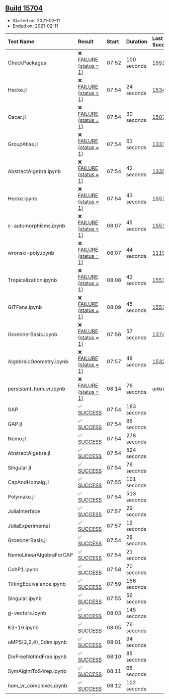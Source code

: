 ## [Build 15704](https://oscarci.mathematik.uni-kl.de/job/oscar/15704/)

* Started on: 2021-02-11
* Ended on: 2021-02-11

| Test Name    | Result | Start | Duration | Last Success | First Failure |
|:-------------|:-------|:------|:---------|:-------------|:--------------|
| CheckPackages | ❌ [FAILURE (status = 1)](https://oscarci.mathematik.uni-kl.de/job/oscar/15704/artifact/logs/build-15704/CheckPackages.log) | 07:52 | 100 seconds | [15514](https://oscarci.mathematik.uni-kl.de/job/oscar/15514/) | [15515](https://oscarci.mathematik.uni-kl.de/job/oscar/15515/) |
| Hecke.jl | ❌ [FAILURE (status = 1)](https://oscarci.mathematik.uni-kl.de/job/oscar/15704/artifact/logs/build-15704/Hecke.jl.log) | 07:54 | 24 seconds | [15344](https://oscarci.mathematik.uni-kl.de/job/oscar/15344/) | [15348](https://oscarci.mathematik.uni-kl.de/job/oscar/15348/) |
| Oscar.jl | ❌ [FAILURE (status = 1)](https://oscarci.mathematik.uni-kl.de/job/oscar/15704/artifact/logs/build-15704/Oscar.jl.log) | 07:54 | 30 seconds | [15079](https://oscarci.mathematik.uni-kl.de/job/oscar/15079/) | [15080](https://oscarci.mathematik.uni-kl.de/job/oscar/15080/) |
| GroupAtlas.jl | ❌ [FAILURE (status = 1)](https://oscarci.mathematik.uni-kl.de/job/oscar/15704/artifact/logs/build-15704/GroupAtlas.jl.log) | 07:54 | 61 seconds | [13311](https://oscarci.mathematik.uni-kl.de/job/oscar/13311/) | [13312](https://oscarci.mathematik.uni-kl.de/job/oscar/13312/) |
| AbstractAlgebra.ipynb | ❌ [FAILURE (status = 1)](https://oscarci.mathematik.uni-kl.de/job/oscar/15704/artifact/logs/build-15704/AbstractAlgebra.ipynb.log) | 07:54 | 42 seconds | [13355](https://oscarci.mathematik.uni-kl.de/job/oscar/13355/) | [13356](https://oscarci.mathematik.uni-kl.de/job/oscar/13356/) |
| Hecke.ipynb | ❌ [FAILURE (status = 1)](https://oscarci.mathematik.uni-kl.de/job/oscar/15704/artifact/logs/build-15704/Hecke.ipynb.log) | 07:54 | 43 seconds | [15514](https://oscarci.mathematik.uni-kl.de/job/oscar/15514/) | [15515](https://oscarci.mathematik.uni-kl.de/job/oscar/15515/) |
| c-automorphisms.ipynb | ❌ [FAILURE (status = 1)](https://oscarci.mathematik.uni-kl.de/job/oscar/15704/artifact/logs/build-15704/c-automorphisms.ipynb.log) | 08:07 | 45 seconds | [15514](https://oscarci.mathematik.uni-kl.de/job/oscar/15514/) | [15515](https://oscarci.mathematik.uni-kl.de/job/oscar/15515/) |
| wronski-poly.ipynb | ❌ [FAILURE (status = 1)](https://oscarci.mathematik.uni-kl.de/job/oscar/15704/artifact/logs/build-15704/wronski-poly.ipynb.log) | 08:07 | 44 seconds | [11192](https://oscarci.mathematik.uni-kl.de/job/oscar/11192/) | [11193](https://oscarci.mathematik.uni-kl.de/job/oscar/11193/) |
| Tropicalization.ipynb | ❌ [FAILURE (status = 1)](https://oscarci.mathematik.uni-kl.de/job/oscar/15704/artifact/logs/build-15704/Tropicalization.ipynb.log) | 08:08 | 42 seconds | [15514](https://oscarci.mathematik.uni-kl.de/job/oscar/15514/) | [15515](https://oscarci.mathematik.uni-kl.de/job/oscar/15515/) |
| GITFans.ipynb | ❌ [FAILURE (status = 1)](https://oscarci.mathematik.uni-kl.de/job/oscar/15704/artifact/logs/build-15704/GITFans.ipynb.log) | 08:09 | 45 seconds | [15514](https://oscarci.mathematik.uni-kl.de/job/oscar/15514/) | [15515](https://oscarci.mathematik.uni-kl.de/job/oscar/15515/) |
| GroebnerBasis.ipynb | ❌ [FAILURE (status = 1)](https://oscarci.mathematik.uni-kl.de/job/oscar/15704/artifact/logs/build-15704/GroebnerBasis.ipynb.log) | 07:56 | 57 seconds | [13748](https://oscarci.mathematik.uni-kl.de/job/oscar/13748/) | [13749](https://oscarci.mathematik.uni-kl.de/job/oscar/13749/) |
| AlgebraicGeometry.ipynb | ❌ [FAILURE (status = 1)](https://oscarci.mathematik.uni-kl.de/job/oscar/15704/artifact/logs/build-15704/AlgebraicGeometry.ipynb.log) | 07:57 | 48 seconds | [15322](https://oscarci.mathematik.uni-kl.de/job/oscar/15322/) | [15323](https://oscarci.mathematik.uni-kl.de/job/oscar/15323/) |
| persistent_hom_vr.ipynb | ❌ [FAILURE (status = 1)](https://oscarci.mathematik.uni-kl.de/job/oscar/15704/artifact/logs/build-15704/persistent_hom_vr.ipynb.log) | 08:14 | 76 seconds | unknown | unknown |
| GAP | ✅ [SUCCESS](https://oscarci.mathematik.uni-kl.de/job/oscar/15704/artifact/logs/build-15704/GAP.log) | 07:54 | 183 seconds |  |  |
| GAP.jl | ✅ [SUCCESS](https://oscarci.mathematik.uni-kl.de/job/oscar/15704/artifact/logs/build-15704/GAP.jl.log) | 07:54 | 86 seconds |  |  |
| Nemo.jl | ✅ [SUCCESS](https://oscarci.mathematik.uni-kl.de/job/oscar/15704/artifact/logs/build-15704/Nemo.jl.log) | 07:54 | 278 seconds |  |  |
| AbstractAlgebra.jl | ✅ [SUCCESS](https://oscarci.mathematik.uni-kl.de/job/oscar/15704/artifact/logs/build-15704/AbstractAlgebra.jl.log) | 07:54 | 524 seconds |  |  |
| Singular.jl | ✅ [SUCCESS](https://oscarci.mathematik.uni-kl.de/job/oscar/15704/artifact/logs/build-15704/Singular.jl.log) | 07:54 | 76 seconds |  |  |
| CapAndHomalg.jl | ✅ [SUCCESS](https://oscarci.mathematik.uni-kl.de/job/oscar/15704/artifact/logs/build-15704/CapAndHomalg.jl.log) | 07:55 | 101 seconds |  |  |
| Polymake.jl | ✅ [SUCCESS](https://oscarci.mathematik.uni-kl.de/job/oscar/15704/artifact/logs/build-15704/Polymake.jl.log) | 07:54 | 513 seconds |  |  |
| JuliaInterface | ✅ [SUCCESS](https://oscarci.mathematik.uni-kl.de/job/oscar/15704/artifact/logs/build-15704/JuliaInterface.log) | 07:57 | 29 seconds |  |  |
| JuliaExperimental | ✅ [SUCCESS](https://oscarci.mathematik.uni-kl.de/job/oscar/15704/artifact/logs/build-15704/JuliaExperimental.log) | 07:57 | 12 seconds |  |  |
| GroebnerBasis.jl | ✅ [SUCCESS](https://oscarci.mathematik.uni-kl.de/job/oscar/15704/artifact/logs/build-15704/GroebnerBasis.jl.log) | 07:54 | 28 seconds |  |  |
| NemoLinearAlgebraForCAP | ✅ [SUCCESS](https://oscarci.mathematik.uni-kl.de/job/oscar/15704/artifact/logs/build-15704/NemoLinearAlgebraForCAP.log) | 07:54 | 21 seconds |  |  |
| CohP1.ipynb | ✅ [SUCCESS](https://oscarci.mathematik.uni-kl.de/job/oscar/15704/artifact/logs/build-15704/CohP1.ipynb.log) | 07:58 | 70 seconds |  |  |
| TiltingEquivalence.ipynb | ✅ [SUCCESS](https://oscarci.mathematik.uni-kl.de/job/oscar/15704/artifact/logs/build-15704/TiltingEquivalence.ipynb.log) | 07:59 | 156 seconds |  |  |
| Singular.ipynb | ✅ [SUCCESS](https://oscarci.mathematik.uni-kl.de/job/oscar/15704/artifact/logs/build-15704/Singular.ipynb.log) | 07:55 | 56 seconds |  |  |
| g-vectors.ipynb | ✅ [SUCCESS](https://oscarci.mathematik.uni-kl.de/job/oscar/15704/artifact/logs/build-15704/g-vectors.ipynb.log) | 08:03 | 145 seconds |  |  |
| K3-16.ipynb | ✅ [SUCCESS](https://oscarci.mathematik.uni-kl.de/job/oscar/15704/artifact/logs/build-15704/K3-16.ipynb.log) | 08:05 | 76 seconds |  |  |
| uMPS(2,2,4)_0dim.ipynb | ✅ [SUCCESS](https://oscarci.mathematik.uni-kl.de/job/oscar/15704/artifact/logs/build-15704/uMPS-2-2-4-_0dim.ipynb.log) | 08:01 | 94 seconds |  |  |
| DivFreeNotIndFree.ipynb | ✅ [SUCCESS](https://oscarci.mathematik.uni-kl.de/job/oscar/15704/artifact/logs/build-15704/DivFreeNotIndFree.ipynb.log) | 08:10 | 85 seconds |  |  |
| SymAlgIntToS4rep.ipynb | ✅ [SUCCESS](https://oscarci.mathematik.uni-kl.de/job/oscar/15704/artifact/logs/build-15704/SymAlgIntToS4rep.ipynb.log) | 08:11 | 65 seconds |  |  |
| hom_vr_complexes.ipynb | ✅ [SUCCESS](https://oscarci.mathematik.uni-kl.de/job/oscar/15704/artifact/logs/build-15704/hom_vr_complexes.ipynb.log) | 08:12 | 102 seconds |  |  |

